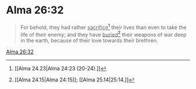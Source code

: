 # Alma 26:32

> For behold, they had rather <u>sacrifice</u>[^a] their lives than even to take the life of their enemy; and they have <u>buried</u>[^b] their weapons of war deep in the earth, because of their love towards their brethren.

[Alma 26:32](https://www.churchofjesuschrist.org/study/scriptures/bofm/alma/26?lang=eng&id=p32#p32)


[^a]: [[Alma 24.23|Alma 24:23 (20-24).]]
[^b]: [[Alma 24.15|Alma 24:15]]; [[Alma 25.14|25:14.]]
